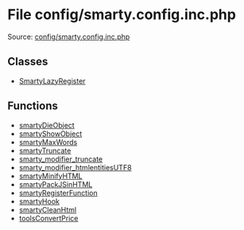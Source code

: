 File config/smarty.config.inc.php
=========

Source: [config/smarty.config.inc.php](https://github.com/PrestaShop/PrestaShop/blob/1.6.1.1/config/smarty.config.inc.php)


Classes
-------

* [SmartyLazyRegister](class.SmartyLazyRegister.md)

Functions
---------

* [smartyDieObject](function.smartyDieObject.md)
* [smartyShowObject](function.smartyShowObject.md)
* [smartyMaxWords](function.smartyMaxWords.md)
* [smartyTruncate](function.smartyTruncate.md)
* [smarty_modifier_truncate](function.smarty_modifier_truncate.md)
* [smarty_modifier_htmlentitiesUTF8](function.smarty_modifier_htmlentitiesUTF8.md)
* [smartyMinifyHTML](function.smartyMinifyHTML.md)
* [smartyPackJSinHTML](function.smartyPackJSinHTML.md)
* [smartyRegisterFunction](function.smartyRegisterFunction.md)
* [smartyHook](function.smartyHook.md)
* [smartyCleanHtml](function.smartyCleanHtml.md)
* [toolsConvertPrice](function.toolsConvertPrice.md)
